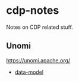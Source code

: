 # cdp-notes

Notes on CDP related stuff.

## Unomi

https://unomi.apache.org/

- [data-model](/unomi/data-model.md)
